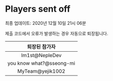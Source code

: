 # Players sent off
최종 업데이트: 2020년 12월 10일 21시 06분


제출 코드에서 오류가 발생하는 경우 자동으로 퇴장됩니다.


| 퇴장된 참가자 |
|:---:|
| Im1st@NepleDev |
| you know what?@sseong-mi |
| MyTeam@yejik1002 |
